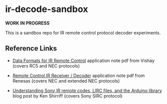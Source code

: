 <!-- SPDX-License-Identifier: MIT -->
<!-- SPDX-FileCopyrightText: Copyright 2025 Sam Blenny -->

# ir-decode-sandbox

**WORK IN PROGRESS**

This is a sandbox repo for IR remote control protocol decoder experiments.


## Reference Links

- [Data Formats for IR Remote Control](https://www.vishay.com/docs/80071/dataform.pdf)
   application note pdf from Vishay (covers RC5 and NEC protocols)

- [Remote Control IR Receiver / Decoder](https://www.renesas.com/ja/document/apn/1184-remote-control-ir-receiver-decoder)
   application note pdf from Renesas (covers NEC and extended NEC protocols)

- [Understanding Sony IR remote codes, LIRC files, and the Arduino library](https://www.righto.com/2010/03/understanding-sony-ir-remote-codes-lirc.html)
   blog post by Ken Shirriff (covers Sony SIRC protocol)
